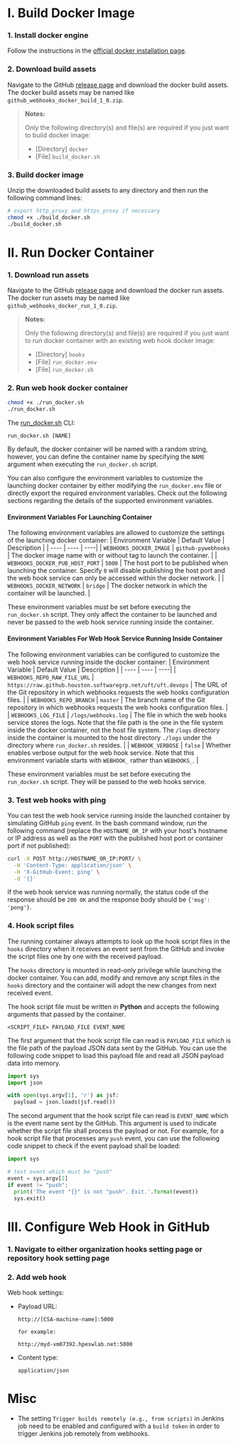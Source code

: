 # I. Build Docker Image

### 1. Install docker engine
Follow the instructions in the [official docker installation page](https://docs.docker.com/engine/install/).

### 2. Download build assets
Navigate to the GitHub [release page](https://github.houston.softwaregrp.net/uft/uft.devops/releases) and download the docker build assets. The docker build assets may be named like `github_webhooks_docker_build_1_0.zip`.

> **Notes:**
>
> Only the following directory(s) and file(s) are required if you just want to build docker image:
> - [Directory] `docker`
> - [File] `build_docker.sh`

### 3. Build docker image
Unzip the downloaded build assets to any directory and then run the following command lines:
```bash
# export http_proxy and https_proxy if necessary
chmod +x ./build_docker.sh
./build_docker.sh
```

# II. Run Docker Container

### 1. Download run assets
Navigate to the GitHub [release page](https://github.houston.softwaregrp.net/uft/uft.devops/releases) and download the docker run assets. The docker run assets may be named like `github_webhooks_docker_run_1_0.zip`.

> **Notes:**
>
> Only the following directory(s) and file(s) are required if you just want to run docker container with an existing web hook docker image:
> - [Directory] `hooks`
> - [File] `run_docker.env`
> - [File] `run_docker.sh`

### 2. Run web hook docker container
```bash
chmod +x ./run_docker.sh
./run_docker.sh
```

The [run_docker.sh](run_docker.sh) CLI:
```
run_docker.sh [NAME]
```
By default, the docker container will be named with a random string, however, you can define the container name by specifying the `NAME` argument when executing the `run_docker.sh` script.

You can also configure the environment variables to customize the launching docker container by either modifying the `run_docker.env` file or directly export the required environment variables. Check out the following sections regarding the details of the supported environment variables.

#### Environment Variables For Launching Container
The following environment variables are allowed to customize the settings of the launching docker container:
| Environment Variable | Default Value | Description |
| ---- | ---- | ----|
| `WEBHOOKS_DOCKER_IMAGE` | `github-pywebhooks` | The docker image name with or without tag to launch the container. |
| `WEBHOOKS_DOCKER_PUB_HOST_PORT` | `5000` | The host port to be published when launching the container. Specify `0` will disable publishing the host port and the web hook service can only be accessed within the docker network. |
| `WEBHOOKS_DOCKER_NETWORK` | `bridge` | The docker network in which the container will be launched. |

These environment variables must be set before executing the `run_docker.sh` script. They only affect the container to be launched and never be passed to the web hook service running inside the container.

#### Environment Variables For Web Hook Service Running Inside Container
The following environment variables can be configured to customize the web hook service running inside the docker container:
| Environment Variable | Default Value | Description |
| ---- | ---- | ----|
| `WEBHOOKS_REPO_RAW_FILE_URL` | `https://raw.github.houston.softwaregrp.net/uft/uft.devops` | The URL of the Git repository in which webhooks requests the web hooks configuration files. |
| `WEBHOOKS_REPO_BRANCH` | `master` | The branch name of the Git repository in which webhooks requests the web hooks configuration files. |
| `WEBHOOKS_LOG_FILE` | `/logs/webhooks.log` | The file in which the web hooks service stores the logs. Note that the file path is the one in the file system inside the docker container, not the host file system. The `/logs` directory inside the container is mounted to the host directory `./logs` under the directory where `run_docker.sh` resides. |
| `WEBHOOK_VERBOSE` | `false` | Whether enables verbose output for the web hook service. Note that this environment variable starts with `WEBHOOK_` rather than `WEBHOOKS_`. |

These environment variables must be set before executing the `run_docker.sh` script. They will be passed to the web hooks service.

### 3. Test web hooks with ping
You can test the web hook service running inside the launched container by simulating GitHub `ping` event. In the bash command window, run the following command (replace the `HOSTNAME_OR_IP` with your host's hostname or IP address as well as the `PORT` with the published host port or container port if not published):
```sh
curl -X POST http://HOSTNAME_OR_IP:PORT/ \
  -H 'Content-Type: application/json' \
  -H 'X-GitHub-Event: ping' \
  -d '{}'
```

If the web hook service was running normally, the status code of the response should be `200 OK` and the response body should be `{'msg': 'pong'}`.

### 4. Hook script files
The running container always attempts to look up the hook script files in the `hooks` directory when it receives an event sent from the GitHub and invoke the script files one by one with the received payload.

The `hooks` directory is mounted in read-only privilege while launching the docker container. You can add, modify and remove any script files in the `hooks` directory and the container will adopt the new changes from next received event.

The hook script file must be written in **Python** and accepts the following arguments that passed by the container.
```
<SCRIPT_FILE> PAYLOAD_FILE EVENT_NAME
```

The first argument that the hook script file can read is `PAYLOAD_FILE` which is the file path of the payload JSON data sent by the GitHub. You can use the following code snippet to load this payload file and read all JSON payload data into memory.
```python
import sys
import json

with open(sys.argv[1], 'r') as jsf:
  payload = json.loads(jsf.read())
```

The second argument that the hook script file can read is `EVENT_NAME` which is the event name sent by the GitHub. This argument is used to indicate whether the script file shall process the payload or not. For example, for a hook script file that processes any `push` event, you can use the following code snippet to check if the event payload shall be loaded:
```python
import sys

# test event which must be "push"
event = sys.argv[2]
if event != "push":
  print('The event "{}" is not "push". Exit.'.format(event))
  sys.exit()
```

# III. Configure Web Hook in GitHub

### 1. Navigate to either organization hooks setting page or repository hook setting page

### 2. Add web hook
Web hook settings:
- Payload URL:
    ```
    http://[CSA-machine-name]:5000

    for example:

    http://myd-vm07392.hpeswlab.net:5000
    ```

- Content type:
    ```
    application/json
    ```

# Misc

* The setting `Trigger builds remotely (e.g., from scripts)` in Jenkins job need to be enabled and configured with a `build token` in order to trigger Jenkins job remotely from webhooks.









